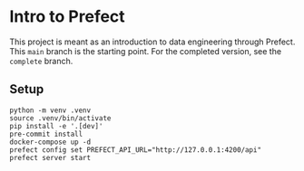# Intro to Prefect

This project is meant as an introduction to data engineering through Prefect.
This `main` branch is the starting point. For the completed version, see
the `complete` branch.

## Setup

```shell
python -m venv .venv
source .venv/bin/activate
pip install -e '.[dev]'
pre-commit install
docker-compose up -d
prefect config set PREFECT_API_URL="http://127.0.0.1:4200/api"
prefect server start
```
